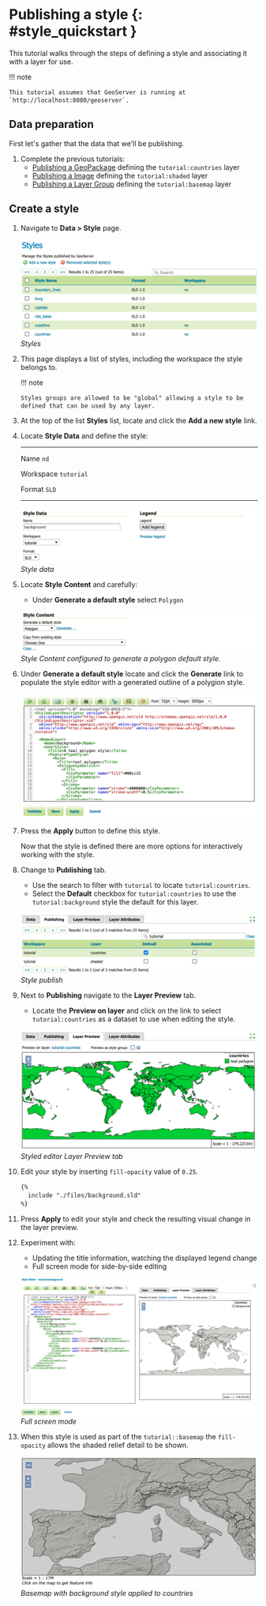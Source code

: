 # Publishing a style {: #style_quickstart }

This tutorial walks through the steps of defining a style and associating it with a layer for use.

!!! note

    This tutorial assumes that GeoServer is running at `http://localhost:8080/geoserver`.

## Data preparation

First let's gather that the data that we'll be publishing.

1.  Complete the previous tutorials:
    -   [Publishing a GeoPackage](../geopkg-quickstart/index.md) defining the ``tutorial:countries`` layer
    -   [Publishing a Image](../image-quickstart/index.md) defining the ``tutorial:shaded`` layer
    -   [Publishing a Layer Group](../group-quickstart/index.md) defining the ``tutorial:basemap`` layer

## Create a style

1.  Navigate to **Data > Style** page.

    ![](images/styles_page.png)
    *Styles*

2.  This page displays a list of styles, including the workspace the style belongs to.

    !!! note

        Styles groups are allowed to be "global" allowing a style to be defined that can be used by any layer.

3.  At the top of the list **Styles** list, locate and click the **Add a new style** link.

4.  Locate **Style Data** and define the style:

      --------------------- -------------------------------------------------
      Name                  `nd`

      Workspace             `tutorial`

      Format                `SLD`
      --------------------- -------------------------------------------------

    ![](images/style_data.png)
    *Style data*

5.  Locate **Style Content** and carefully:

    -   Under **Generate a default style** select `Polygon`

    ![](images/style_content.png)
    *Style Content configured to generate a polygon default style.*

6.  Under **Generate a default style** locate and click the **Generate** link to populate the style editor with a generated outline of a polygion style.

    ![](images/generate.png)

7.  Press the **Apply** button to define this style.

    Now that the style is defined there are more options for interactively working with the style.

8.  Change to **Publishing** tab.

    -   Use the search to filter with `tutorial` to locate `tutorial:countries`.
    -   Select the **Default** checkbox for `tutorial:countries` to use the `tutorial:background` style the default for this layer.

    ![](images/publish.png)
    *Style publish*

9.  Next to **Publishing** navigate to the **Layer Preview** tab.

    -   Locate the **Preview on layer** and click on the link to select `tutorial:countries` as a dataset to use when editing the style.

    ![](images/preview.png)
    *Styled editor Layer Preview tab*

10. Edit your style by inserting `fill-opacity` value of `0.25`.

    ~~~xml
    {% 
      include "./files/background.sld"
    %}
    ~~~

11. Press **Apply** to edit your style and check the resulting visual change in the layer preview.

12. Experiment with:

    -   Updating the title information, watching the displayed legend change
    -   Full screen mode for side-by-side editing

    ![](images/full.png)
    *Full screen mode*

13. When this style is used as part of the `tutorial::basemap` the `fill-opacity` allows the shaded relief detail to be shown.

    ![](images/basemap.png)
    *Basemap with background style applied to countries*
